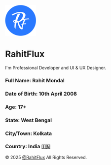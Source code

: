 <img src="RahitFlux - Profile.png" width="100" height="100">

# RahitFlux
I'm Professional Developer and UI & UX Designer.

### Full Name: Rahit Mondal
### Date of Birth: 10th April 2008
### Age: 17+
### State: West Bengal
### City/Town: Kolkata
### Country: India 🇮🇳


&copy; 2025 [@RahitFlux](https://github.com/RahitFlux) All Rights Reserved.
